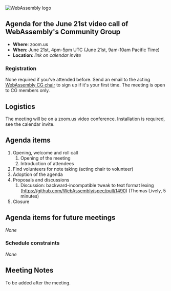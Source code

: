 ![WebAssembly logo](/images/WebAssembly.png)

## Agenda for the June 21st video call of WebAssembly's Community Group

- **Where**: zoom.us
- **When**: June 21st, 4pm-5pm UTC (June 21st, 9am-10am Pacific Time)
- **Location**: *link on calendar invite*

### Registration

None required if you've attended before. Send an email to the acting [WebAssembly CG chair](mailto:webassembly-cg-chair@chromium.org)
to sign up if it's your first time. The meeting is open to CG members only.

## Logistics

The meeting will be on a zoom.us video conference.
Installation is required, see the calendar invite.

## Agenda items

1. Opening, welcome and roll call
    1. Opening of the meeting
    1. Introduction of attendees
1. Find volunteers for note taking (acting chair to volunteer)
1. Adoption of the agenda
1. Proposals and discussions
    1. Discussion: backward-incompatible tweak to text format lexing (https://github.com/WebAssembly/spec/pull/1490) (Thomas Lively, 5 minutes)
1. Closure

## Agenda items for future meetings

*None*

### Schedule constraints

*None*

## Meeting Notes

To be added after the meeting.

